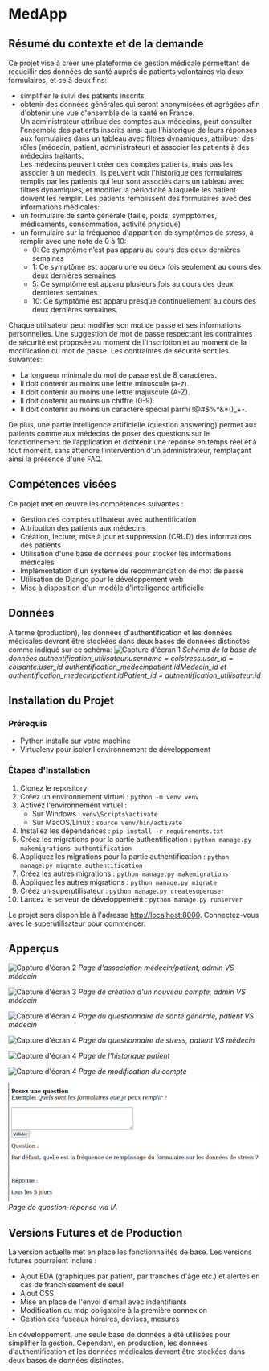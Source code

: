 # MedApp


## Résumé du contexte et de la demande

Ce projet vise à créer une plateforme de gestion médicale permettant de recueillir des données de santé auprès de patients volontaires via deux formulaires, et ce à deux fins:
- simplifier le suivi des patients inscrits
- obtenir des données générales qui seront anonymisées et agrégées afin d'obtenir une vue d'ensemble de la santé en France.  
Un administrateur attribue des comptes aux médecins, peut consulter l'ensemble des patients inscrits ainsi que l'historique de leurs réponses aux formulaires dans un tableau avec filtres dynamiques, attribuer des rôles (médecin, patient, administrateur) et associer les patients à des médecins traitants.  
Les médecins peuvent créer des comptes patients, mais pas les associer à un médecin. Ils peuvent voir l'historique des formulaires remplis par les patients qui leur sont associés dans un tableau avec filtres dynamiques, et modifier la périodicité à laquelle les patient doivent les remplir.
Les patients remplissent des formulaires avec des informations médicales:
- un formulaire de santé générale (taille, poids, sympptômes, médicaments, consommation, activité physique)
- un formulaire sur la fréquence d'apparition de symptômes de stress, à remplir avec une note de 0 à 10:
	- 0: Ce symptôme n’est pas apparu au cours des deux dernières semaines
	- 1: Ce symptôme est apparu une ou deux fois seulement au cours des deux dernières semaines
	- 5: Ce symptôme est apparu plusieurs fois au cours des deux dernières semaines
	- 10: Ce symptôme est apparu presque continuellement au cours des deux dernières semaines.  

Chaque utilisateur peut modifier son mot de passe et ses informations personnelles. Une suggestion de mot de passe respectant les contraintes de sécurité est proposée au moment de l'inscription et au moment de la modification du mot de passe. Les contraintes de sécurité sont les suivantes:
- La longueur minimale du mot de passe est de 8 caractères.
- Il doit contenir au moins une lettre minuscule (a-z).
- Il doit contenir au moins une lettre majuscule (A-Z).
- Il doit contenir au moins un chiffre (0-9).
- Il doit contenir au moins un caractère spécial parmi !@#$%^&*()_+-.  

De plus, une partie intelligence artificielle (question answering) permet aux patients comme aux médecins de poser des questions sur le fonctionnement de l’application et d’obtenir une réponse en temps réel et à tout moment, sans attendre l’intervention d’un administrateur, remplaçant ainsi la présence d'une FAQ.

## Compétences visées

Ce projet met en œuvre les compétences suivantes :
- Gestion des comptes utilisateur avec authentification
- Attribution des patients aux médecins
- Création, lecture, mise à jour et suppression (CRUD) des informations des patients
- Utilisation d'une base de données pour stocker les informations médicales
- Implémentation d'un système de recommandation de mot de passe
- Utilisation de Django pour le développement web
- Mise à disposition d'un modèle d'intelligence artificielle

## Données

A terme (production), les données d'authentification et les données médicales devront être stockées dans deux bases de données distinctes comme indiqué sur ce schéma:
![Capture d'écran 1](https://github.com/meowd18/medapp/blob/resolve/img/double_db.png)
*Schéma de la base de données*
*authentification_utilisateur.username = colstress.user_id = colsante.user_id*
*authentification_medecinpatient.idMedecin_id et authentification_medecinpatient.idPatient_id = authentification_utilisateur.id*

## Installation du Projet

### Prérequis
- Python installé sur votre machine
- Virtualenv pour isoler l'environnement de développement

### Étapes d'Installation
1. Clonez le repository
2. Créez un environnement virtuel : `python -m venv venv`
3. Activez l'environnement virtuel :
    - Sur Windows : `venv\Scripts\activate`
    - Sur MacOS/Linux : `source venv/bin/activate`
4. Installez les dépendances : `pip install -r requirements.txt`
5. Créez les migrations pour la partie authentification : `python manage.py makemigrations authentification`
6. Appliquez les migrations pour la partie authentification : `python manage.py migrate authentification`
7. Créez les autres migrations : `python manage.py makemigrations`
6. Appliquez les autres migrations : `python manage.py migrate`
8. Créez un superutilisateur : `python manage.py createsuperuser`
9. Lancez le serveur de développement : `python manage.py runserver`

Le projet sera disponible à l'adresse [http://localhost:8000](http://localhost:8000). Connectez-vous avec le superutilisateur pour commencer.

## Apperçus

![Capture d'écran 2](https://github.com/meowd18/medapp/blob/resolve/img/association.png)
*Page d'association médecin/patient, admin VS médecin*

![Capture d'écran 3](https://github.com/meowd18/medapp/blob/resolve/img/nouveau_compte.png)
*Page de création d'un nouveau compte, admin VS médecin*

![Capture d'écran 4](https://github.com/meowd18/medapp/blob/resolve/img/sante_generale.png)
*Page du questionnaire de santé générale, patient VS médecin*

![Capture d'écran 4](https://github.com/meowd18/medapp/blob/resolve/img/stress.png)
*Page du questionnaire de stress, patient VS médecin*

![Capture d'écran 4](https://github.com/meowd18/medapp/blob/resolve/img/historique.png)
*Page de l'historique patient*

![Capture d'écran 4](https://github.com/meowd18/medapp/blob/resolve/img/mon_compte.png)
*Page de modification du compte*

![Capture d'écran 5](https://github.com/meowd18/medapp/blob/resolve/img/q_and_a.png)
*Page de question-réponse via IA*


## Versions Futures et de Production

La version actuelle met en place les fonctionnalités de base. Les versions futures pourraient inclure :
- Ajout EDA (graphiques par patient, par tranches d'âge etc.) et alertes en cas de franchissement de seuil
- Ajout CSS
- Mise en place de l'envoi d'email avec indentifiants
- Modification du mdp obligatoire à la première connexion
- Gestion des fuseaux horaires, devises, mesures

En développement, une seule base de données à été utilisées pour simplifier la gestion. Cependant, en production, les données d'authentification et les données médicales devront être stockées dans deux bases de données distinctes.
